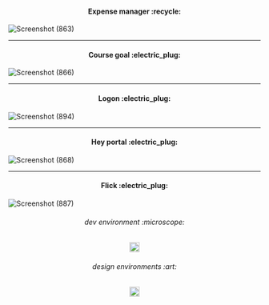 <h4 align="center">
Expense manager :recycle:
</h4>

![Screenshot (863)](https://user-images.githubusercontent.com/86073690/226353162-c6935b70-6d69-4529-a18c-e48ab7ab00b7.png)

***

<h4 align="center">
Course goal :electric_plug:
</h4>

![Screenshot (866)](https://user-images.githubusercontent.com/86073690/226354190-94025a9e-7d6e-4b89-8385-db38a6f5651e.png)

***

<h4 align="center">
Logon :electric_plug:
</h4>

![Screenshot (894)](https://user-images.githubusercontent.com/86073690/226355029-0fc26bd9-1dbf-4341-aa44-0a9f09415b15.png)

***

<h4 align="center">
Hey portal :electric_plug:
</h4>

![Screenshot (868)](https://user-images.githubusercontent.com/86073690/226354828-92142927-0d9a-4da2-be0f-5ddd8fca32a7.png)

***

<h4 align="center">
Flick :electric_plug:
</h4>

![Screenshot (887)](https://user-images.githubusercontent.com/86073690/226355622-a4d08371-9fc3-47c7-92fd-59e62b7e2902.png)

<h6 align="center">
dev environment :microscope:
</h6>

<div align="center">
  <img height="20" src = "https://img.shields.io/badge/Intellij idea-white.svg?">
</div>

<h6 align="center">
design environments :art:
</h6>

<div align="center">
  <img height="20" src = "https://img.shields.io/badge/Adobe Photoshop-white.svg?">
</div>
